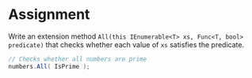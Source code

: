 # Assignment

Write an extension method `All(this IEnumerable<T> xs, Func<T, bool> predicate)` that
checks whether each value of `xs` satisfies the predicate.

```csharp
// Checks whether all numbers are prime
numbers.All( IsPrime );
```
